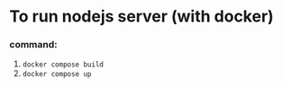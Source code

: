 # To run nodejs server (with docker)
### command: 
1. `docker compose build`
2. `docker compose up`


